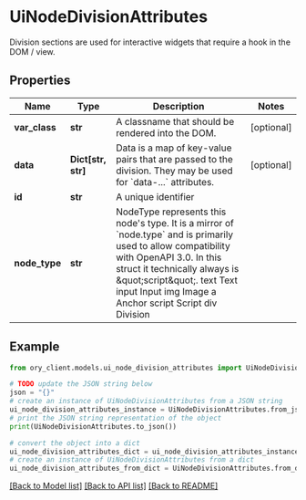 # UiNodeDivisionAttributes

Division sections are used for interactive widgets that require a hook in the DOM / view.

## Properties

Name | Type | Description | Notes
------------ | ------------- | ------------- | -------------
**var_class** | **str** | A classname that should be rendered into the DOM. | [optional] 
**data** | **Dict[str, str]** | Data is a map of key-value pairs that are passed to the division.  They may be used for &#x60;data-...&#x60; attributes. | [optional] 
**id** | **str** | A unique identifier | 
**node_type** | **str** | NodeType represents this node&#39;s type. It is a mirror of &#x60;node.type&#x60; and is primarily used to allow compatibility with OpenAPI 3.0. In this struct it technically always is \&quot;script\&quot;. text Text input Input img Image a Anchor script Script div Division | 

## Example

```python
from ory_client.models.ui_node_division_attributes import UiNodeDivisionAttributes

# TODO update the JSON string below
json = "{}"
# create an instance of UiNodeDivisionAttributes from a JSON string
ui_node_division_attributes_instance = UiNodeDivisionAttributes.from_json(json)
# print the JSON string representation of the object
print(UiNodeDivisionAttributes.to_json())

# convert the object into a dict
ui_node_division_attributes_dict = ui_node_division_attributes_instance.to_dict()
# create an instance of UiNodeDivisionAttributes from a dict
ui_node_division_attributes_from_dict = UiNodeDivisionAttributes.from_dict(ui_node_division_attributes_dict)
```
[[Back to Model list]](../README.md#documentation-for-models) [[Back to API list]](../README.md#documentation-for-api-endpoints) [[Back to README]](../README.md)


